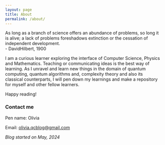```yaml
---
layout: page
title: About
permalink: /about/
---
```


As long as a branch of science offers an abundance of problems, so long it is alive; 
a lack of problems foreshadows extinction or the cessation of independent development.                                                   
                                                        - DavidHilbert, 1900
                                                        
I am a curious learner exploring the interface of Computer Science, Physics and Mathematics. Teaching or communicating ideas is the best way of learning. As I unravel and learn new things in the domain of quantum computing, quantum algorithms and, complexity theory and also its classical counterparts, I will pen down my learnings and make a repository for myself and other fellow learners. 

Happy reading!

### Contact me

Pen name: Olivia

Email: [olivia.qcblog@gmail.com](mailto:olivia.qcblog@gmail.com)


*Blog started on May, 2024*
